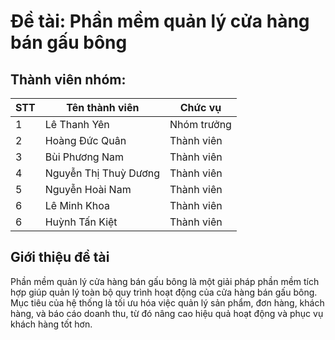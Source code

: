 # Đề tài:  Phần mềm quản lý cửa hàng bán gấu bông

## Thành viên nhóm:
| STT | Tên thành viên   | Chức vụ      |
|-----|------------------|--------------|
| 1   | Lê Thanh Yên     | Nhóm trưởng  |
| 2   | Hoàng Đức Quân   | Thành viên   |
| 3   | Bùi Phương Nam   | Thành viên   |
| 4   | Nguyễn Thị Thuỳ Dương   | Thành viên   |
| 5   | Nguyễn Hoài Nam   | Thành viên   |
| 6   | Lê Minh Khoa   | Thành viên   |
| 6   | Huỳnh Tấn Kiệt   | Thành viên   |

## Giới thiệu đề tài

Phần mềm quản lý cửa hàng bán gấu bông là một giải pháp phần mềm tích hợp giúp quản lý toàn bộ quy trình hoạt động của cửa hàng bán gấu bông. Mục tiêu của hệ thống là tối ưu hóa việc quản lý sản phẩm, đơn hàng, khách hàng, và báo cáo doanh thu, từ đó nâng cao hiệu quả hoạt động và phục vụ khách hàng tốt hơn.
